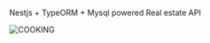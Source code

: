 Nestjs + TypeORM + Mysql powered Real estate API

![COOKING](https://i.kym-cdn.com/entries/icons/facebook/000/041/943/1aa1blank.jpg)